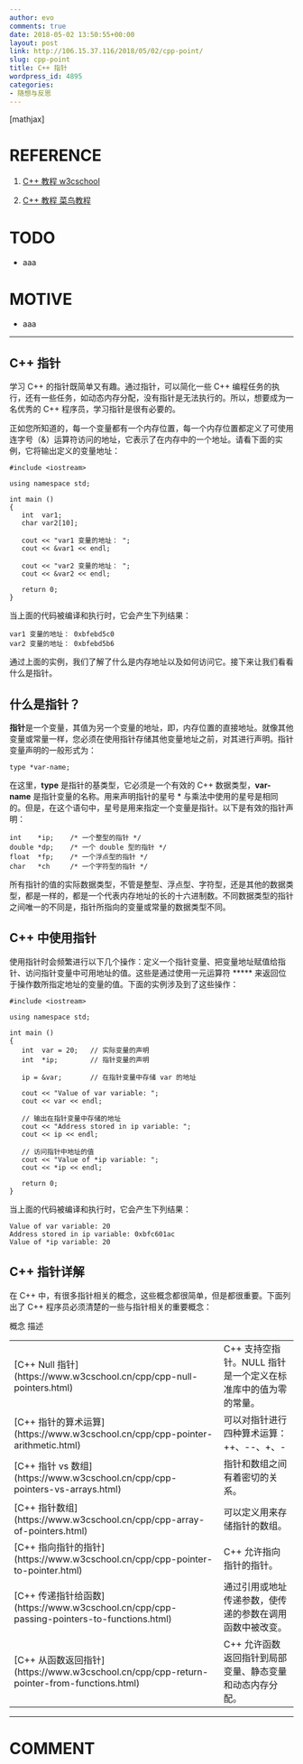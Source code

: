 ```yaml
---
author: evo
comments: true
date: 2018-05-02 13:50:55+00:00
layout: post
link: http://106.15.37.116/2018/05/02/cpp-point/
slug: cpp-point
title: C++ 指针
wordpress_id: 4895
categories:
- 随想与反思
---
```


<!-- more -->

[mathjax]


# REFERENCE





 	
  1. [C++ 教程 w3cschool](https://www.w3cschool.cn/cpp/)

 	
  2. [C++ 教程 菜鸟教程](http://www.runoob.com/cplusplus/cpp-tutorial.html)




# TODO





 	
  * aaa




# MOTIVE





 	
  * aaa





* * *





## C++ 指针


学习 C++ 的指针既简单又有趣。通过指针，可以简化一些 C++ 编程任务的执行，还有一些任务，如动态内存分配，没有指针是无法执行的。所以，想要成为一名优秀的 C++ 程序员，学习指针是很有必要的。

正如您所知道的，每一个变量都有一个内存位置，每一个内存位置都定义了可使用连字号（&）运算符访问的地址，它表示了在内存中的一个地址。请看下面的实例，它将输出定义的变量地址：

    
    #include <iostream>
    
    using namespace std;
    
    int main ()
    {
       int  var1;
       char var2[10];
    
       cout << "var1 变量的地址： ";
       cout << &var1 << endl;
    
       cout << "var2 变量的地址： ";
       cout << &var2 << endl;
    
       return 0;
    }


当上面的代码被编译和执行时，它会产生下列结果：

    
    var1 变量的地址： 0xbfebd5c0
    var2 变量的地址： 0xbfebd5b6
    


通过上面的实例，我们了解了什么是内存地址以及如何访问它。接下来让我们看看什么是指针。


## 什么是指针？


**指针**是一个变量，其值为另一个变量的地址，即，内存位置的直接地址。就像其他变量或常量一样，您必须在使用指针存储其他变量地址之前，对其进行声明。指针变量声明的一般形式为：

    
    type *var-name;
    


在这里，**type** 是指针的基类型，它必须是一个有效的 C++ 数据类型，**var-name** 是指针变量的名称。用来声明指针的星号 * 与乘法中使用的星号是相同的。但是，在这个语句中，星号是用来指定一个变量是指针。以下是有效的指针声明：

    
    int    *ip;    /* 一个整型的指针 */
    double *dp;    /* 一个 double 型的指针 */
    float  *fp;    /* 一个浮点型的指针 */
    char   *ch     /* 一个字符型的指针 */
    


所有指针的值的实际数据类型，不管是整型、浮点型、字符型，还是其他的数据类型，都是一样的，都是一个代表内存地址的长的十六进制数。不同数据类型的指针之间唯一的不同是，指针所指向的变量或常量的数据类型不同。


## C++ 中使用指针


使用指针时会频繁进行以下几个操作：定义一个指针变量、把变量地址赋值给指针、访问指针变量中可用地址的值。这些是通过使用一元运算符 ***** 来返回位于操作数所指定地址的变量的值。下面的实例涉及到了这些操作：

    
    #include <iostream>
    
    using namespace std;
    
    int main ()
    {
       int  var = 20;   // 实际变量的声明
       int  *ip;        // 指针变量的声明
    
       ip = &var;       // 在指针变量中存储 var 的地址
    
       cout << "Value of var variable: ";
       cout << var << endl;
    
       // 输出在指针变量中存储的地址
       cout << "Address stored in ip variable: ";
       cout << ip << endl;
    
       // 访问指针中地址的值
       cout << "Value of *ip variable: ";
       cout << *ip << endl;
    
       return 0;
    }


当上面的代码被编译和执行时，它会产生下列结果：

    
    Value of var variable: 20
    Address stored in ip variable: 0xbfc601ac
    Value of *ip variable: 20
    




## C++ 指针详解


在 C++ 中，有很多指针相关的概念，这些概念都很简单，但是都很重要。下面列出了 C++ 程序员必须清楚的一些与指针相关的重要概念：
<table class="reference notranslate " >
<tbody >
<tr >
概念
描述
</tr>
<tr >

<td >[C++ Null 指针](https://www.w3cschool.cn/cpp/cpp-null-pointers.html)
</td>

<td >C++ 支持空指针。NULL 指针是一个定义在标准库中的值为零的常量。
</td>
</tr>
<tr >

<td >[C++ 指针的算术运算](https://www.w3cschool.cn/cpp/cpp-pointer-arithmetic.html)
</td>

<td >可以对指针进行四种算术运算：++、--、+、-
</td>
</tr>
<tr >

<td >[C++ 指针 vs 数组](https://www.w3cschool.cn/cpp/cpp-pointers-vs-arrays.html)
</td>

<td >指针和数组之间有着密切的关系。
</td>
</tr>
<tr >

<td >[C++ 指针数组](https://www.w3cschool.cn/cpp/cpp-array-of-pointers.html)
</td>

<td >可以定义用来存储指针的数组。
</td>
</tr>
<tr >

<td >[C++ 指向指针的指针](https://www.w3cschool.cn/cpp/cpp-pointer-to-pointer.html)
</td>

<td >C++ 允许指向指针的指针。
</td>
</tr>
<tr >

<td >[C++ 传递指针给函数](https://www.w3cschool.cn/cpp/cpp-passing-pointers-to-functions.html)
</td>

<td >通过引用或地址传递参数，使传递的参数在调用函数中被改变。
</td>
</tr>
<tr >

<td >[C++ 从函数返回指针](https://www.w3cschool.cn/cpp/cpp-return-pointer-from-functions.html)
</td>

<td >C++ 允许函数返回指针到局部变量、静态变量和动态内存分配。
</td>
</tr>
</tbody>
</table>






















* * *





# COMMENT



